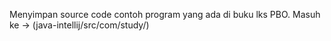 Menyimpan source code contoh program yang ada di buku lks PBO.
Masuh ke -> (java-intellij/src/com/study/)
